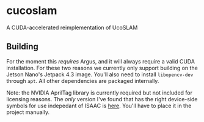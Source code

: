 # cucoslam
A CUDA-accelerated reimplementation of UcoSLAM

## Building
For the moment this *requires* Argus, and it will always require a valid CUDA installation. For these two reasons we currently only support building on the Jetson Nano's Jetpack 4.3 image. You'll also need to install `libopencv-dev` through `apt`. All other dependencies are packaged internally.

Note: the NVIDIA AprilTag library is currently required but not included for licensing reasons. The *only* version I've found that has the right device-side symbols for use indepedant of ISAAC is [here](https://github.com/NVIDIA-AI-IOT/ros2-nvapriltags/tree/6e437ac605cb91c2849ddd05b986a123e8f77843/nvapriltags). You'll have to place it in the project manually.
